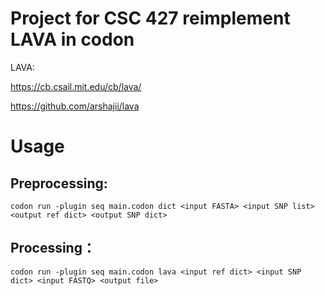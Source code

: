# Project for CSC 427 reimplement LAVA in codon

LAVA:

https://cb.csail.mit.edu/cb/lava/

https://github.com/arshajii/lava

# Usage

## Preprocessing: 

```
codon run -plugin seq main.codon dict <input FASTA> <input SNP list> <output ref dict> <output SNP dict>
```

## Processing：

```
codon run -plugin seq main.codon lava <input ref dict> <input SNP dict> <input FASTQ> <output file>
```

